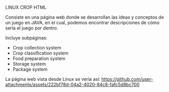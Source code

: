LINUX CROP HTML

Consiste en una página web donde se desarrollan las ideas y conceptos de un juego en JAVA, en el cual, podemos encontrar descripciones de cómo sería el juego por dentro.

Incluye subpáginas: 
- Crop collection system
- Crop classification system
- Food preparation system
- Storage system
- Package system

La página web vista desde Linux se vería así:
https://github.com/user-attachments/assets/222bf78d-04a2-4020-84c8-fafc5d8bc700


